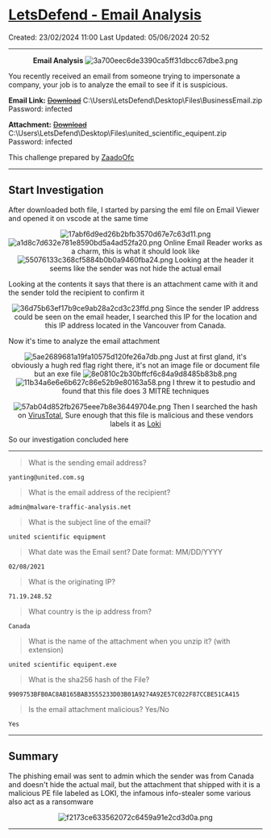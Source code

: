 # [LetsDefend - Email Analysis](https://app.letsdefend.io/challenge/email-analysis)
Created: 23/02/2024 11:00
Last Updated: 05/06/2024 20:52
* * *
<div align=center>

**Email Analysis**
![3a700eec6de3390ca5ff31dbcc67dbe3.png](/_resources/3a700eec6de3390ca5ff31dbcc67dbe3.png)
</div>
You recently received an email from someone trying to impersonate a company, your job is to analyze the email to see if it is suspicious.

**Email Link:** [~~Download~~](https://letsdefend-images.s3.us-east-2.amazonaws.com/Challenge/Email-Analysis/BusinessEmail.zip) C:\Users\LetsDefend\Desktop\Files\BusinessEmail.zip
Password: infected

**Attachment:** [~~Download~~](https://letsdefend-images.s3.us-east-2.amazonaws.com/Challenge/Email-Analysis/united+scientific+equipent.zip) C:\Users\LetsDefend\Desktop\Files\united_scientific_equipent.zip
Password: infected

This challenge prepared by [ZaadoOfc](https://www.linkedin.com/in/zaid-shah-05527a22b/)
* * *
## Start Investigation
After downloaded both file, I started by parsing the eml file on Email Viewer and opened it on vscode at the same time
<div align=center>

![17abf6d9ed26b2bfb3570d67e7c63d11.png](/_resources/17abf6d9ed26b2bfb3570d67e7c63d11.png)
![a1d8c7d632e781e8590bd5a4ad52fa20.png](/_resources/a1d8c7d632e781e8590bd5a4ad52fa20.png)
Online Email Reader works as a charm, this is what it should look like
![55076133c368cf5884b0b0a9460fba24.png](/_resources/55076133c368cf5884b0b0a9460fba24.png)
Looking at the header it seems like the sender was not hide the actual email
</div>

Looking at the contents it says that there is an attachment came with it and the sender told the recipient to confirm it

<div align=center>

![36d75b63ef17b9ce9ab28a2cd3c23ffd.png](/_resources/36d75b63ef17b9ce9ab28a2cd3c23ffd.png)
Since the sender IP address could be seen on the email header, I searched this IP for the location and this IP address located in the Vancouver from Canada. 
</div>

Now it's time to analyze the email attachment
<div align=center>

![5ae2689681a19fa10575d120fe26a7db.png](/_resources/5ae2689681a19fa10575d120fe26a7db.png)
Just at first gland, it's obviously a hugh red flag right there, it's not an image file or document file but an exe file
![8e0810c2b30bffcf6c84a9d8485b83b8.png](/_resources/8e0810c2b30bffcf6c84a9d8485b83b8.png)
![11b34a6e6e6b627c86e52b9e80163a58.png](/_resources/11b34a6e6e6b627c86e52b9e80163a58.png)
I threw it to pestudio and found that this file does 3 MITRE techniques

![57ab04d852fb2675eee7b8e36449704e.png](/_resources/57ab04d852fb2675eee7b8e36449704e.png)
Then I searched the hash on [VirusTotal](https://www.virustotal.com/gui/file/9909753bfb0ac8ab165bab3555233d03b01a9274a92e57c022f87ccbe51ca415), Sure enough that this file is malicious and these vendors labels it as [Loki](https://success.trendmicro.com/dcx/s/solution/1117830-loki-malware-information?language=en_US) 
</div>

So our investigation concluded here

* * *
> What is the sending email address?
```
yanting@united.com.sg
```

> What is the email address of the recipient?
```
admin@malware-traffic-analysis.net
```

> What is the subject line of the email?
```
united scientific equipment
```

> What date was the Email sent? Date format: MM/DD/YYYY
```
02/08/2021
```

> What is the originating IP?
```
71.19.248.52
```

> What country is the ip address from?
```
Canada
```

> What is the name of the attachment when you unzip it? (with extension)
```
united scientific equipent.exe
```

> What is the sha256 hash of the File?
```
9909753BFB0AC8AB165BAB3555233D03B01A9274A92E57C022F87CCBE51CA415
```

> Is the email attachment malicious? Yes/No
```
Yes
```

* * *
## Summary
The phishing email was sent to admin which the sender was from Canada and doesn't hide the actual mail, but the attachment that shipped with it is a malicious PE file labeled as LOKI, the infamous info-stealer some various also act as a ransomware

<div align=center>

![f2173ce633562072c6459a91e2cd3d0a.png](/_resources/f2173ce633562072c6459a91e2cd3d0a.png)
</div>

* * *

